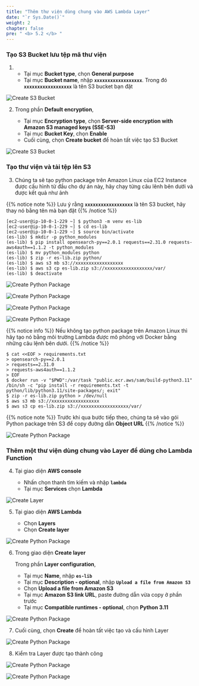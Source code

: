 ```yaml
---
title: "Thêm thư viện dùng chung vào AWS Lambda Layer"
date: "`r Sys.Date()`"
weight: 2
chapter: false
pre: " <b> 5.2 </b> "
---
```


### Tạo S3 Bucket lưu tệp mã thư viện

1.  - Tại mục **Bucket type**, chọn **General purpose**
    - Tại mục **Bucket name**, nhập **`xxxxxxxxxxxxxxxxxx`**. Trong đó **`xxxxxxxxxxxxxxxxxx`** là tên S3 bucket bạn đặt

![Create S3 Bucket](/images/5.2-IngestRealTimeData/createlayer-0002.png?featherlight=false&width=70pc)

2.  Trong phần **Default encryption**,

    - Tại mục **Encryption type**, chọn **Server-side encryption with Amazon S3 managed keys (SSE-S3)**
    - Tại mục **Bucket Key**, chọn **Enable**
    - Cuối cùng, chọn **Create bucket** để hoàn tất việc tạo S3 Bucket

![Create S3 Bucket](/images/5.2-IngestRealTimeData/createlayer-0003.png?featherlight=false&width=70pc)

### Tạo thư viện và tải tệp lên S3

3.  Chúng ta sẽ tạo python package trên Amazon Linux của EC2 Instance được cấu hình từ đầu cho dự án này, hãy chạy từng câu lênh bên dưới và được kết quả như ảnh

{{% notice note %}}
Lưu ý rằng **`xxxxxxxxxxxxxxxxxx`** là tên S3 bucket, hãy thay nó bằng tên mà bạn đặt
{{% /notice %}}

```shell script
[ec2-user@ip-10-0-1-229 ~] $ python3 -m venv es-lib
[ec2-user@ip-10-0-1-229 ~] $ cd es-lib
[ec2-user@ip-10-0-1-229 ~] $ source bin/activate
(es-lib) $ mkdir -p python_modules
(es-lib) $ pip install opensearch-py==2.0.1 requests==2.31.0 requests-aws4auth==1.1.2 -t python_modules
(es-lib) $ mv python_modules python
(es-lib) $ zip -r es-lib.zip python/
(es-lib) $ aws s3 mb s3://xxxxxxxxxxxxxxxxxx
(es-lib) $ aws s3 cp es-lib.zip s3://xxxxxxxxxxxxxxxxxx/var/
(es-lib) $ deactivate
```

![Create Python Package](/images/5.2-IngestRealTimeData/createlayer-0001.png?featherlight=false&width=70pc)

![Create Python Package](/images/5.2-IngestRealTimeData/createlayer-0004.png?featherlight=false&width=70pc)

![Create Python Package](/images/5.2-IngestRealTimeData/createlayer-0005.png?featherlight=false&width=70pc)

![Create Python Package](/images/5.2-IngestRealTimeData/createlayer-0006.png?featherlight=false&width=70pc)

{{% notice info %}}
Nếu không tạo python package trên Amazon Linux thì hãy tạo nó bằng môi trường Lambda được mô phỏng với Docker bằng những câu lệnh bên dưới.
{{% /notice %}}

```shell script
$ cat <<EOF > requirements.txt
> opensearch-py==2.0.1
> requests==2.31.0
> requests-aws4auth==1.1.2
> EOF
$ docker run -v "$PWD":/var/task "public.ecr.aws/sam/build-python3.11" /bin/sh -c "pip install -r requirements.txt -t python/lib/python3.11/site-packages/; exit"
$ zip -r es-lib.zip python > /dev/null
$ aws s3 mb s3://xxxxxxxxxxxxxxxxxx
$ aws s3 cp es-lib.zip s3://xxxxxxxxxxxxxxxxxx/var/
```

{{% notice note %}}
Trước khi qua bước tiếp theo, chúng ta sẽ vào gói Python package trên S3 để copy đường dẫn **Object URL**
{{% /notice %}}

![Create Python Package](/images/5.2-IngestRealTimeData/createlayer-0009.png?featherlight=false&width=70pc)

### Thêm một thư viện dùng chung vào Layer để dùng cho Lambda Function

4. Tại giao diện **AWS console**

   - Nhấn chọn thanh tìm kiếm và nhập **`lambda`**
   - Tại mục **Services** chọn **Lambda**

![Create Layer](/images/5.2-IngestRealTimeData/createlayer-0007.png?featherlight=false&width=70pc)

5. Tại giao diện **AWS Lambda**

   - Chọn **Layers**
   - Chọn **Create layer**

![Create Python Package](/images/5.2-IngestRealTimeData/createlayer-0008.png?featherlight=false&width=70pc)

6. Trong giao diện **Create layer**

   Trong phần **Layer configuration**,

   - Tại mục **Name**, nhập **`es-lib`**
   - Tại mục **Description - optional**, nhập **`Upload a file from Amazon S3`**
   - Chọn **Upload a file from Amazon S3**
   - Tại mục **Amazon S3 link URL**, paste đường dẫn vừa copy ở phần trước
   - Tại mục **Compatible runtimes - optional**, chọn **Python 3.11**

![Create Python Package](/images/5.2-IngestRealTimeData/createlayer-00010.png?featherlight=false&width=70pc)

7. Cuối cùng, chọn **Create** để hoàn tất việc tạo và cấu hình Layer

![Create Python Package](/images/5.2-IngestRealTimeData/createlayer-00011.png?featherlight=false&width=70pc)

8. Kiểm tra Layer được tạo thành công

![Create Python Package](/images/5.2-IngestRealTimeData/createlayer-00012.png?featherlight=false&width=70pc)

![Create Python Package](/images/5.2-IngestRealTimeData/createlayer-00013.png?featherlight=false&width=70pc)
